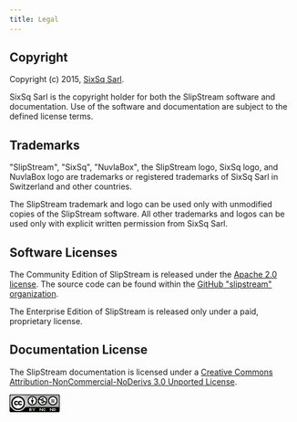 ```yaml
---
title: Legal
---
```


## Copyright

Copyright (c) 2015, [SixSq Sarl][sixsq].

SixSq Sarl is the copyright holder for both the SlipStream software
and documentation.  Use of the software and documentation are subject
to the defined license terms.

## Trademarks

"SlipStream", "SixSq", "NuvlaBox", the SlipStream logo, SixSq logo,
and NuvlaBox logo are trademarks or registered trademarks of SixSq
Sarl in Switzerland and other countries.

The SlipStream trademark and logo can be used only with unmodified
copies of the SlipStream software.  All other trademarks and logos can
be used only with explicit written permission from SixSq Sarl.

## Software Licenses

The Community Edition of SlipStream is released under the [Apache 2.0
license][apache2].  The source code can be found within the
[GitHub "slipstream" organization][ss-github].

The Enterprise Edition of SlipStream is released only under a paid,
proprietary license.

## Documentation License

The SlipStream documentation is licensed under a [Creative Commons
Attribution-NonCommercial-NoDerivs 3.0 Unported License][cc-license].

![by-nc-nd](images/by-nc-nd.png)


[sixsq]: http://sixsq.com/
[apache2]: https://www.apache.org/licenses/LICENSE-2.0.html
[ss-github]: https://github.com/orgs/slipstream
[cc-license]: http://creativecommons.org/licenses/by-nc-nd/3.0/deed.en_US
